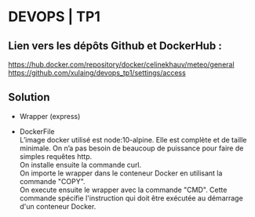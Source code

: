 # DEVOPS | TP1

## Lien vers les dépôts Github et DockerHub :

https://hub.docker.com/repository/docker/celinekhauv/meteo/general  
https://github.com/xulaing/devops_tp1/settings/access

## Solution

- Wrapper (express)
  
- DockerFile  
  L’image docker utilisé est node:10-alpine. Elle est complète et de taille minimale. On n’a pas besoin de beaucoup de puissance pour faire de simples requêtes http.  
  On installe ensuite la commande curl.  
  On importe le wrapper dans le conteneur Docker en utilisant la commande "COPY".  
  On execute ensuite le wrapper avec la commande "CMD". Cette commande spécifie l'instruction qui doit être exécutée au démarrage d'un conteneur Docker.  
